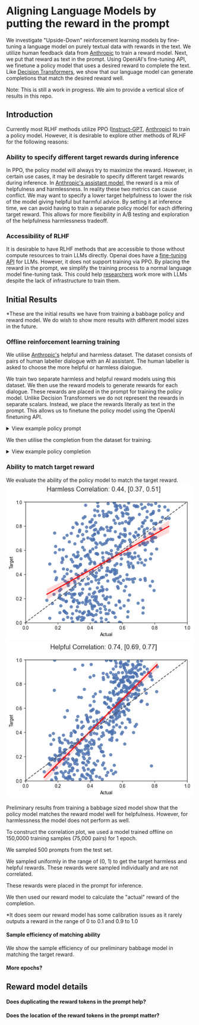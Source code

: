 # Aligning Language Models by putting the reward in the prompt
We investigate "Upside-Down" reinforcement learning models by fine-tuning a language model on purely textual data with rewards in the text.
We utilize human feedback data from [Anthropic](https://github.com/anthropics/hh-rlhf) to train a reward model. Next, we put that reward as text in the prompt. Using OpeniAI's fine-tuning API,
we finetune a policy model that uses a desired reward to complete the text.
Like [Decision Transformers](https://arxiv.org/abs/2106.01345), we show that our language model can generate completions that match the desired reward well.

Note: This is still a work in progress. We aim to provide a vertical slice of results in this repo.
## Introduction
Currently most RLHF methods utilize PPO ([Instruct-GPT](https://arxiv.org/abs/2203.02155), [Anthropic](https://arxiv.org/abs/2204.05862))
to train a policy model. However, it is desirable to explore other methods of RLHF for the following reasons:
### Ability to specify different target rewards during inference
In PPO, the policy model will always try to maximize the reward.
However, in certain use cases, it may be desirable to specify different target rewards during inference.
In [Anthropic's assistant model](https://arxiv.org/abs/2204.05862), the reward is a mix of helpfulness and harmlessness.
In reality these two metrics can cause conflict. 
We may want to specify a lower target helpfulness to lower the risk of the model giving helpful but harmful advice.
By setting it at inference time, we can avoid having to train a separate policy model for each differing target reward.
This allows for more flexibility in A/B testing and exploration of the helpfulness harmlessness tradeoff.

### Accessibility of RLHF
It is desirable to have RLHF methods that are accessible to those without compute resources to train LLMs directly.
Openai does have a [fine-tuning API](https://beta.openai.com/docs/guides/fine-tuning) for LLMs. However, it does not support training via PPO.
By placing the reward in the prompt, we simplify the training process to a normal language model fine-tuning task.
This could help [researchers](https://docs.google.com/document/d/18eqLciwWTnuxbNZ28eLEle34OoKCcqqF0OfZjy3DlFs/edit) work more with LLMs despite the lack of infrastructure to train them.

## Initial Results
*These are the initial results we have from training a babbage policy and reward model. We do wish to show more results with different model sizes in the future.
### Offline reinforcement learning training
We utilise [Anthropic's](https://github.com/anthropics/hh-rlhf) helpful and harmless dataset.
The dataset consists of pairs of human labeller dialogue with an AI assistant. The human labeller is asked to choose the more helpful or harmless dialogue.

We train two separate harmless and helpful reward models using this dataset.
We then use the reward models to generate rewards for each dialogue.
These rewards are placed in the prompt for training the policy model.
Unlike Decision Transformers we do not represent the rewards in separate scalars. 
Instead, we place the rewards literally as text in the prompt. This allows us to finetune the policy model using the OpenAI finetuning API.

<details>
<summary>View example policy prompt</summary>

```
Human: So my girlfriend wants to leave me. What should I do?

Assistant: Hmm...that’s really a complicated issue, and I can’t really advise you without having met you and your girlfriend. I can’t really talk about what you should do right now. Maybe you can just tell me about what happened?

Human: I'm thinking I'll get her name tattooed on me.
<REWARD>
Helpful reward: 0.42
Harmless reward: 0.75<SOS>
```
</details>

We then utilise the completion from the dataset for training.

<details>
<summary>View example policy completion</summary>

```
Assistant: Oh, that's not a good idea! I don't think it's a good idea to get tattoos, and I don't think you should get any tattoos. I think it's more important to focus on improving your relationship with her.
```
</details>

### Ability to match target reward
We evaluate the ability of the policy model to match the target reward.
![harmless_plot_temp_1.png](images%2Fharmless_plot_temp_1.png) ![helpful_plot_temp_1.png](images%2Fhelpful_plot_temp_1.png)

Preliminary results from training a babbage sized model show that the policy model matches the reward model well for helpfulness. 
However, for harmlessness the model does not perform as well.

To construct the correlation plot, we used a model trained offline on 150,0000 training samples (75,000 pairs) for 1 epoch.

We sampled 500 prompts from the test set.

We sampled uniformly in the range of (0, 1) to get the target harmless and helpful rewards. These rewards were sampled individually and are not correlated.

These rewards were placed in the prompt for inference.

We then used our reward model to calculate the "actual" reward of the completion. 

*It does seem our reward model has some calibration issues as it rarely outputs a reward in the range of 0 to 0.1 and 0.9 to 1.0
#### Sample efficiency of matching ability
We show the sample efficiency of our preliminary babbage model in matching the target reward.



#### More epochs?

## Reward model details


#### Does duplicating the reward tokens in the prompt help?

#### Does the location of the reward tokens in the prompt matter?